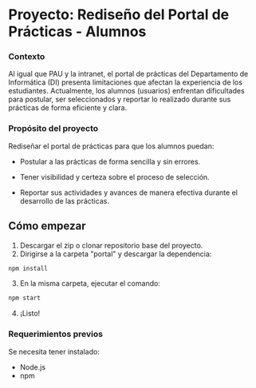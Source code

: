 # Proyecto: Rediseño del Portal de Prácticas - Alumnos
### Contexto
Al igual que PAU y la intranet, el portal de prácticas del Departamento de Informática (DI) presenta limitaciones que afectan la experiencia de los estudiantes. Actualmente, los alumnos (usuarios) enfrentan dificultades para postular, ser seleccionados y reportar lo realizado durante sus prácticas de forma eficiente y clara.
### Propósito del proyecto
Rediseñar el portal de prácticas para que los alumnos puedan:

* Postular a las prácticas de forma sencilla y sin errores.

* Tener visibilidad y certeza sobre el proceso de selección.

* Reportar sus actividades y avances de manera efectiva durante el desarrollo de las prácticas.

## Cómo empezar
  1. Descargar el zip o clonar repositorio base del proyecto.
  2. Dirigirse a la carpeta "portal" y descargar la dependencia:
``` sh
npm install
``` 
  3. En la misma carpeta, ejecutar el comando:
  ``` sh
npm start
``` 
  4. ¡Listo!

### Requerimientos previos
Se necesita tener instalado:
- Node.js
- npm
